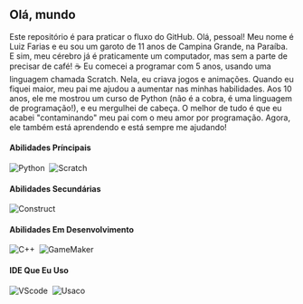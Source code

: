 ## Olá, mundo
Este repositório é para praticar o fluxo do GitHub.
Olá, pessoal! Meu nome é Luiz Farias e eu sou um garoto de 11 anos de Campina Grande, na Paraíba. E sim, meu cérebro já é praticamente um computador, mas sem a parte de precisar de café! ☕ Eu comecei a programar com 5 anos, usando uma linguagem chamada Scratch.
Nela, eu criava jogos e animações. Quando eu fiquei maior, meu pai me ajudou a aumentar nas minhas habilidades. Aos 10 anos, ele me mostrou um curso de Python (não é a cobra, é uma linguagem de programação!), e eu mergulhei de cabeça.
O melhor de tudo é que eu acabei "contaminando" meu pai com o meu amor por programação. Agora, ele também está aprendendo e está sempre me ajudando!

#### Abilidades Príncipais
![Python](https://img.shields.io/badge/Python-14354C?style=for-the-badge&logo=python&logoColor=white)&nbsp; ![Scratch](https://img.shields.io/badge/Scratch-yellow?style=for-the-badge&logo=scratch&logoColor=white)&nbsp;

#### Abilidades Secundárias
![Construct](https://img.shields.io/badge/Construct-black?style=for-the-badge&logo=construct3&logoColor=white)&nbsp;

#### Abilidades Em Desenvolvimento
![C++](https://img.shields.io/badge/C%2B%2B-00599C?style=for-the-badge&logo=c%2B%2B&logoColor=white)&nbsp; ![GameMaker](https://img.shields.io/badge/GameMaker-black?style=for-the-badge&logo=gamemaker&logoColor=white)&nbsp;

#### IDE Que Eu Uso
![VScode](https://img.shields.io/badge/vscode-4285F4?style=for-the-badge&logo=vscode&logoColor=white)&nbsp;
![Usaco](https://img.shields.io/badge/usaco_ide-black?style=for-the-badge&logo=&logoColor=white)&nbsp;

